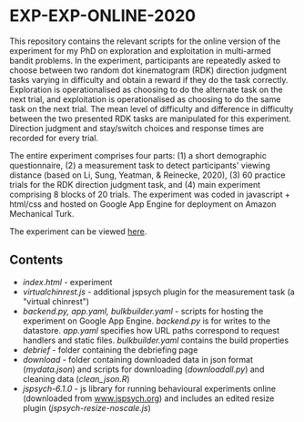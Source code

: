 # EXP-EXP-ONLINE-2020

This repository contains the relevant scripts for the online version of the experiment for my PhD on exploration and exploitation in multi-armed bandit problems. 
In the experiment, participants are repeatedly asked to choose between two random dot kinematogram (RDK) direction judgment tasks varying in difficulty and obtain a
reward if they do the task correctly. Exploration is operationalised as choosing to do the alternate task on the next trial, and exploitation is
operationalised as choosing to do the same task on the next trial. The mean level of difficulty and difference in difficulty between the two presented RDK tasks are manipulated for this experiment. Direction judgment and stay/switch choices and response times are recorded for every trial.

The entire experiment comprises four parts: (1) a short demographic questionnaire, (2) a measurement task to detect participants' viewing distance
(based on Li, Sung, Yeatman, & Reinecke, 2020), (3) 60 practice trials for the RDK direction judgment task, and (4) main experiment comprising
8 blocks of 20 trials. The experiment was coded in javascript + html/css and hosted on Google App Engine for deployment on Amazon Mechanical Turk. 

The experiment can be viewed [here](https://exp-exp-289600.ts.r.appspot.com/).

## Contents
- *index.html* - experiment
- *virtualchinrest.js* - additional jspsych plugin for the measurement task (a "virtual chinrest")
- *backend.py, app.yaml, bulkbuilder.yaml* - scripts for hosting the experiment on Google App Engine. *backend.py* is for writes to the datastore. *app.yaml*
specifies how URL paths correspond to request handlers and static files. *bulkbuilder.yaml* contains the build properties
- *debrief* - folder containing the debriefing page
- *download* - folder containing downloaded data in json format (*mydata.json*) and scripts for downloading (*downloadall.py*) and cleaning data (*clean_json.R*)
- *jspsych-6.1.0* - js library for running behavioural experiments online (downloaded from www.jspsych.org) and includes an edited resize plugin (*jspsych-resize-noscale.js*)
